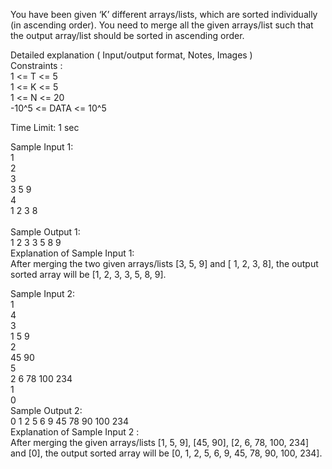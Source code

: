 You have been given ‘K’ different arrays/lists, which are sorted individually (in ascending order). You need to merge all the given arrays/list such that the output array/list should be sorted in ascending order.</br>

Detailed explanation ( Input/output format, Notes, Images )</br>
Constraints :</br>
1 <= T <= 5</br>
1 <= K <= 5</br>
1 <= N <= 20</br>
-10^5 <= DATA <= 10^5</br>

Time Limit: 1 sec </br>

Sample Input 1:</br>
1</br>
2</br>
3 </br>
3 5 9 </br>
4 </br>
1 2 3 8</br>   
Sample Output 1:</br>
1 2 3 3 5 8 9 </br>
Explanation of Sample Input 1:</br>
After merging the two given arrays/lists [3, 5, 9] and [ 1, 2, 3, 8], the output sorted array will be [1, 2, 3, 3, 5, 8, 9].</br>

Sample Input 2:</br>
1</br>
4</br>
3</br>
1 5 9</br>
2</br>
45 90</br>
5</br>
2 6 78 100 234</br>
1</br>
0</br>
Sample Output 2:</br>
0 1 2 5 6 9 45 78 90 100 234</br>
Explanation of Sample Input 2 :</br>
After merging the given arrays/lists [1, 5, 9], [45, 90], [2, 6, 78, 100, 234] and [0], the output sorted array will be [0, 1, 2, 5, 6, 9, 45, 78, 90, 100, 234].
